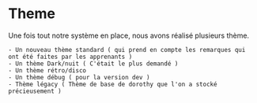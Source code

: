 # Theme

Une fois tout notre système en place, nous avons réalisé plusieurs thème.

    - Un nouveau thème standard ( qui prend en compte les remarques qui ont été faites par les apprenants )
    - Un thème Dark/nuit ( C'était le plus demandé )
    - Un thème rétro/disco 
    - Un thème débug ( pour la version dev )
    - Thème légacy ( Thème de base de dorothy que l'on a stocké précieusement )